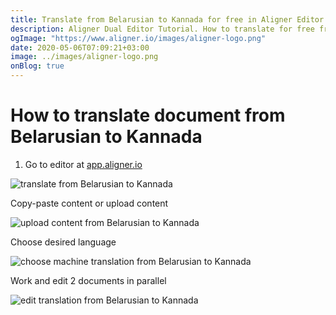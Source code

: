 ```yaml
---
title: Translate from Belarusian to Kannada for free in Aligner Editor
description: Aligner Dual Editor Tutorial. How to translate for free from Belarusian to Kannada. Aligner is multilingual document management platform. 
ogImage: "https://www.aligner.io/images/aligner-logo.png"
date: 2020-05-06T07:09:21+03:00
image: ../images/aligner-logo.png
onBlog: true
---
```


# How to translate document from Belarusian to Kannada

1. Go to editor at [app.aligner.io](https://app.aligner.io "Aligner App web page")

![translate from Belarusian to Kannada](../aligner-blank-editor.png "translate from Belarusian to Kannada")

Copy-paste content or upload content

![upload content from Belarusian to Kannada](../aligner-uploaded-document.png "upload content from Belarusian to Kannada")

Choose desired language

![choose machine translation from Belarusian to Kannada](../aligner-language-dropdown.png "choose machine translation from Belarusian to Kannada")

Work and edit 2 documents in parallel

![edit translation from Belarusian to Kannada](../aligner-double-sitded-editor.png "edit translation from Belarusian to Kannada")

